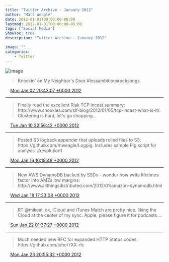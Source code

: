 ```yaml
---
title: "Twitter Archive - January 2012"
author: "Matt Weagle"
date: 2012-01-01T00:00:00-08:00
lastmod: 2012-01-01T00:00:00-08:00
tags: ["Social Media"]
ShowToc: true
description: "Twitter Archive - January 2012"

image: ""
categories: 
    - Twitter
---
```

![image](/sadtwitterbird3.jpg)

> Knockin' on My Neighbor's Door \#lessambitiousrocksongs

<img src="./media/tweet.ico" width="12" /> [Mon Jan 02 20:43:07 +0000 2012](https://twitter.com/mweagle/status/153939398197657602)

----

> Finally read the excellent Riak TCP incast summary: http://www\.snookles\.com/slf\-blog/2012/01/05/tcp\-incast\-what\-is\-it/\.  Clustering is hard, let's go shopping…

<img src="./media/tweet.ico" width="12" /> [Tue Jan 10 22:56:42 +0000 2012](https://twitter.com/mweagle/status/156872118829711360)

----

> Posted S3 logback appender that uploads rolled files to S3: https://github\.com/mweagle/Logpig\.  Includes sample Pig script for analysis\.  \#resolution1

<img src="./media/tweet.ico" width="12" /> [Mon Jan 16 16:18:48 +0000 2012](https://twitter.com/mweagle/status/158946311842963459)

----

> New AWS DynamoDB backed by SSDs \- wonder how write lifetimes factor into AMZs low margins: http://www\.allthingsdistributed\.com/2012/01/amazon\-dynamodb\.html

<img src="./media/tweet.ico" width="12" /> [Wed Jan 18 17:33:08 +0000 2012](https://twitter.com/mweagle/status/159689794052558851)

----

> RT @mikeal: ok, iCloud and iTunes Match are pretty nice\. liking the Cloud at the center of my sync\. Apple, please figure it for podcasts \.\.\.

<img src="./media/tweet.ico" width="12" /> [Sun Jan 22 01:37:27 +0000 2012](https://twitter.com/mweagle/status/160898840893984768)

----

> Much needed new RFC for expanded HTTP Status codes: https://github\.com/joho/7XX\-rfc

<img src="./media/tweet.ico" width="12" /> [Mon Jan 23 20:55:32 +0000 2012](https://twitter.com/mweagle/status/161552670287601664)